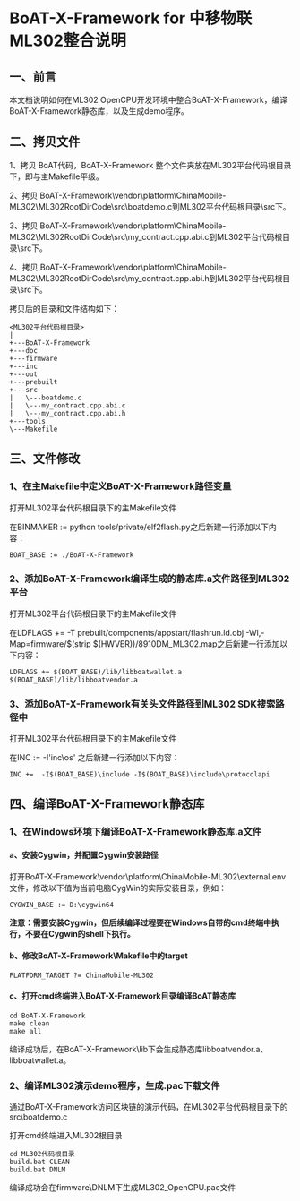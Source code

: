 # BoAT-X-Framework for 中移物联ML302整合说明


## 一、前言

本文档说明如何在ML302 OpenCPU开发环境中整合BoAT-X-Framework，编译BoAT-X-Framework静态库，以及生成demo程序。


## 二、拷贝文件

1、拷贝 BoAT代码，BoAT-X-Framework 整个文件夹放在ML302平台代码根目录下，即与主Makefile平级。

2、拷贝 BoAT-X-Framework\vendor\platform\ChinaMobile-ML302\ML302RootDirCode\src\boatdemo.c到ML302平台代码根目录\src下。

3、拷贝 BoAT-X-Framework\vendor\platform\ChinaMobile-ML302\ML302RootDirCode\src\my_contract.cpp.abi.c到ML302平台代码根目录\src下。

4、拷贝 BoAT-X-Framework\vendor\platform\ChinaMobile-ML302\ML302RootDirCode\src\my_contract.cpp.abi.h到ML302平台代码根目录\src下。


拷贝后的目录和文件结构如下：
```
<ML302平台代码根目录>
|
+---BoAT-X-Framework
+---doc
+---firmware
+---inc
+---out
+---prebuilt
+---src
|   \---boatdemo.c
|   \---my_contract.cpp.abi.c
|   \---my_contract.cpp.abi.h
+---tools
\---Makefile
```


## 三、文件修改

### 1、在主Makefile中定义BoAT-X-Framework路径变量

  打开ML302平台代码根目录下的主Makefile文件
  
  在BINMAKER := python tools/private/elf2flash.py之后新建一行添加以下内容：
  ```
  BOAT_BASE := ./BoAT-X-Framework
  ```

### 2、添加BoAT-X-Framework编译生成的静态库.a文件路径到ML302平台

  打开ML302平台代码根目录下的主Makefile文件
  
  在LDFLAGS += -T prebuilt/components/appstart/flashrun.ld.obj -Wl,-Map=firmware/$(strip $(HWVER))/8910DM_ML302.map之后新建一行添加以下内容：
  ```
  LDFLAGS += $(BOAT_BASE)/lib/libboatwallet.a $(BOAT_BASE)/lib/libboatvendor.a
  ```

### 3、添加BoAT-X-Framework有关头文件路径到ML302 SDK搜索路径中

  打开ML302平台代码根目录下的主Makefile文件
  
  在INC :=  -I'inc\os' 之后新建一行添加以下内容：
  ```
  INC +=  -I$(BOAT_BASE)\include -I$(BOAT_BASE)\include\protocolapi
  ```


## 四、编译BoAT-X-Framework静态库

### 1、在Windows环境下编译BoAT-X-Framework静态库.a文件

   #### a、安装Cygwin，并配置Cygwin安装路径
   
   打开BoAT-X-Framework\vendor\platform\ChinaMobile-ML302\external.env文件，修改以下值为当前电脑CygWin的实际安装目录，例如：
   ```
   CYGWIN_BASE := D:\cygwin64
   ```
   **注意：需要安装Cygwin，但后续编译过程要在Windows自带的cmd终端中执行，不要在Cygwin的shell下执行。**
   
   #### b、修改BoAT-X-Framework\Makefile中的target
   ```
   PLATFORM_TARGET ?= ChinaMobile-ML302
   ```
   
   #### c、打开cmd终端进入BoAT-X-Framework目录编译BoAT静态库
   ```
   cd BoAT-X-Framework
   make clean
   make all
   ```
   
   编译成功后，在BoAT-X-Framework\lib下会生成静态库libboatvendor.a、libboatwallet.a。
   

### 2、编译ML302演示demo程序，生成.pac下载文件

   通过BoAT-X-Framework访问区块链的演示代码，在ML302平台代码根目录下的src\boatdemo.c
   
   打开cmd终端进入ML302根目录
   ```
   cd ML302代码根目录
   build.bat CLEAN
   build.bat DNLM
   ```
   编译成功会在firmware\DNLM下生成ML302_OpenCPU.pac文件	
